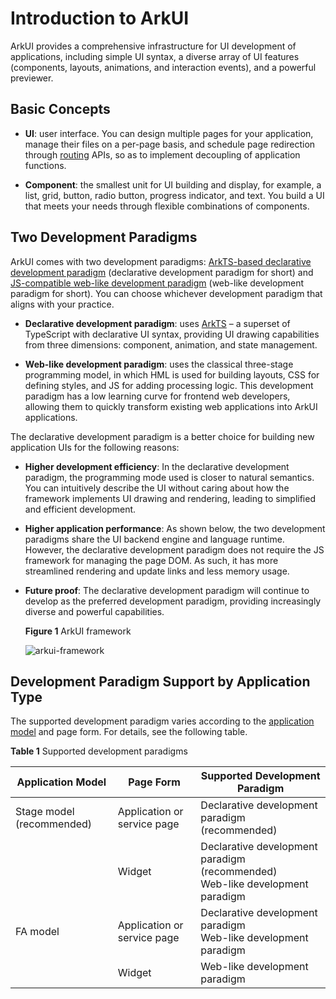 # Introduction to ArkUI


ArkUI provides a comprehensive infrastructure for UI development of applications, including simple UI syntax, a diverse array of UI features (components, layouts, animations, and interaction events), and a powerful previewer.


## Basic Concepts

- **UI**: user interface. You can design multiple pages for your application, manage their files on a per-page basis, and schedule page redirection through [routing](arkts-routing.md) APIs, so as to implement decoupling of application functions.

- **Component**: the smallest unit for UI building and display, for example, a list, grid, button, radio button, progress indicator, and text. You build a UI that meets your needs through flexible combinations of components.


## Two Development Paradigms

ArkUI comes with two development paradigms: [ArkTS-based declarative development paradigm](arkts-ui-development-overview.md) (declarative development paradigm for short) and [JS-compatible web-like development paradigm](../ui/ui-js-overview.md) (web-like development paradigm for short). You can choose whichever development paradigm that aligns with your practice.

- **Declarative development paradigm**: uses [ArkTS](../quick-start/arkts-get-started.md) – a superset of TypeScript with declarative UI syntax, providing UI drawing capabilities from three dimensions: component, animation, and state management.

- **Web-like development paradigm**: uses the classical three-stage programming model, in which HML is used for building layouts, CSS for defining styles, and JS for adding processing logic. This development paradigm has a low learning curve for frontend web developers, allowing them to quickly transform existing web applications into ArkUI applications.

The declarative development paradigm is a better choice for building new application UIs for the following reasons:

- **Higher development efficiency**: In the declarative development paradigm, the programming mode used is closer to natural semantics. You can intuitively describe the UI without caring about how the framework implements UI drawing and rendering, leading to simplified and efficient development.

- **Higher application performance**: As shown below, the two development paradigms share the UI backend engine and language runtime. However, the declarative development paradigm does not require the JS framework for managing the page DOM. As such, it has more streamlined rendering and update links and less memory usage.

- **Future proof**: The declarative development paradigm will continue to develop as the preferred development paradigm, providing increasingly diverse and powerful capabilities.

  **Figure 1** ArkUI framework

  ![arkui-framework](figures/arkui-framework.png)


## Development Paradigm Support by Application Type

The supported development paradigm varies according to the [application model](../application-models/application-models.md) and page form. For details, see the following table.

  **Table 1** Supported development paradigms

| Application Model       | Page Form    | Supported Development Paradigm               |
| ----------- | -------- | ------------------------ |
| Stage model (recommended)| Application or service page| Declarative development paradigm (recommended)             |
|             | Widget      | Declarative development paradigm (recommended)<br>Web-like development paradigm|
| FA model       | Application or service page| Declarative development paradigm<br>Web-like development paradigm    |
|             | Widget      | Web-like development paradigm                |

